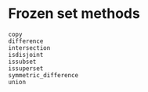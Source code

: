 # Frozen set methods

    copy
    difference
    intersection
    isdisjoint
    issubset
    issuperset
    symmetric_difference
    union
